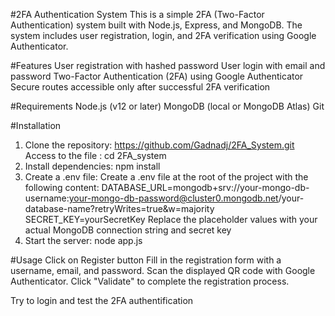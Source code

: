 #2FA Authentication System
This is a simple 2FA (Two-Factor Authentication) system built with Node.js, Express, and MongoDB. The system includes user registration, login, and 2FA verification using Google Authenticator.

#Features
User registration with hashed password
User login with email and password
Two-Factor Authentication (2FA) using Google Authenticator
Secure routes accessible only after successful 2FA verification

#Requirements
Node.js (v12 or later)
MongoDB (local or MongoDB Atlas)
Git

#Installation
1. Clone the repository: https://github.com/Gadnadj/2FA_System.git
Access to the file : cd 2FA_system
2. Install dependencies: npm install
3. Create a .env file: Create a .env file at the root of the project with the following content:
   DATABASE_URL=mongodb+srv://your-mongo-db-username:your-mongo-db-password@cluster0.mongodb.net/your-database-name?retryWrites=true&w=majority
   SECRET_KEY=yourSecretKey
Replace the placeholder values with your actual MongoDB connection string and secret key
4. Start the server: node app.js

#Usage
Click on Register button
Fill in the registration form with a username, email, and password.
Scan the displayed QR code with Google Authenticator.
Click "Validate" to complete the registration process.

Try to login and test the 2FA authentification
